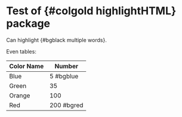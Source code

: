 # Test of {#colgold highlightHTML} package

Can highlight {#bgblack multiple words}.

Even tables:

| Color Name | Number     |  
|------------|------------|  
| Blue       | 5  #bgblue |  
| Green      | 35         |  
| Orange     | 100        |  
| Red        | 200 #bgred |  

